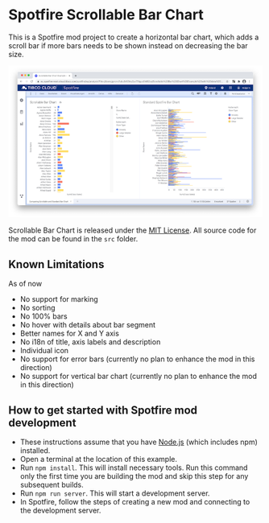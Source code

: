 # Spotfire Scrollable Bar Chart

This is a Spotfire mod project to create a horizontal bar chart, which adds a scroll bar if more bars needs to be shown instead on decreasing the bar size.  

[![ScreenShot](/screenshots/screenshot-scrollable-vs-standard-bar-chart_thumbnail.png?raw=true)](/screenshots/screenshot-scrollable-vs-standard-bar-chart.png?raw=true)

Scrollable Bar Chart is released under the [MIT License](LICENSE). All source code for the mod can be found in the `src` folder.

## Known Limitations 

As of now
- No support for marking
- No sorting
- No 100% bars 
- No hover with details about bar segment
- Better names for X and Y axis
- No i18n of title, axis labels and description
- Individual icon 
- No support for error bars (currently no plan to enhance the mod in this direction)
- No support for vertical bar chart (currently no plan to enhance the mod in this direction)


## How to get started with Spotfire mod development 

- These instructions assume that you have [Node.js](https://nodejs.org/en/) (which includes npm) installed.
- Open a terminal at the location of this example.
- Run `npm install`. This will install necessary tools. Run this command only the first time you are building the mod and skip this step for any subsequent builds.
- Run `npm run server`. This will start a development server.
- In Spotfire, follow the steps of creating a new mod and connecting to the development server.

